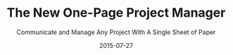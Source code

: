 ---
date: 2015-07-27
dateYear: 2015
isbn: 9781118378373
title: The New One-Page Project Manager
subtitle: Communicate and Manage Any Project With A Single Sheet of Paper
description: "How to manage any project on just one piece of paper. The New One-Page Project Manager demonstrates how to efficiently and effectively communicate essential elements of a project's status. The hands of a pocket watch reveal the time of day without following every spring, cog, and movement behind the face. Similarly, an OPPM template reduces any project—no matter how large or complicated—to a simple one-page document, perfect for communicating to upper management and other project stakeholders. Now in its Second Edition, this practical guide, currently saving time and effort in thousands of organizations worldwide, has itself been simplified, then refined and extended to include the innovative AgileOPPM."
cover: cover-the-new-one-page-project-manager.jpeg
coverGoogle: https://books.google.com/books/content?id=pGwWsxhwtRgC&printsec=frontcover&img=1&zoom=1&edge=curl&source=gbs_api
pageCount: 256
authors:
- Clark A. Campbell
- Mick Campbell
publishers: John Wiley & Sons
published: 2012-12-17
publishedYear: 2012
shelves:
- non-fiction
skills:
- project-management
---